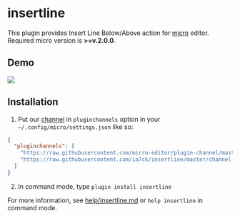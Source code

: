 # insertline

This plugin provides Insert Line Below/Above action for [micro](https://micro-editor.github.io/) editor. Required micro version is __>=v.2.0.0__.

## Demo
![](https://user-images.githubusercontent.com/23146842/52163684-cfccee80-2728-11e9-8cf6-0a7a966e5e4e.gif)

## Installation

1. Put our [channel](https://raw.githubusercontent.com/ia7ck/insertline/master/channel.json) in `pluginchannels` option in your `~/.config/micro/settings.json` like so:

```json
{
  "pluginchannels": [
    "https://raw.githubusercontent.com/micro-editor/plugin-channel/master/channel.json",
    "https://raw.githubusercontent.com/ia7ck/insertline/master/channel.json"
  ]
}
```

2. In command mode, type `plugin install insertline`

For more information, see [help/insertline.md](/help/insertline.md) or `help insertline` in command mode.
